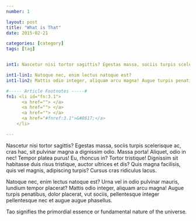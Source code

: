 ```yaml
---
number: 1

layout: post
title: "What is That"
date: 2015-02-21

categories: [category]
tags: [tag]


int1: Nascetur nisi tortor sagittis? Egestas massa, sociis turpis scelerisque ac, cras hac, sit pulvinar magna a dignissim odio. Massa porta! Aliquet, odio in nec! Tempor platea purus! Eu, rhoncus in? 

int1-lin1: Natoque nec, enim lectus natoque est?
int1-lin2: Mattis odio integer, aliquam arcu magna! Augue turpis penatibus, dolor placerat, vut sociis, pellentesque integer pellentesque nec et augue augue phasellus.

#----- Article Footnotes -----#
fn1: <li id="fn:3.1">
      <a href=""> </a>
      <a href=""> </a>
      <a href=""> </a>
      <a href="#fnref:3.1">&#8617;</a>
    </li>

---
```

Nascetur nisi tortor sagittis? Egestas massa, sociis turpis scelerisque ac, cras hac, sit pulvinar magna a dignissim odio. Massa porta! Aliquet, odio in nec! Tempor platea purus! Eu, rhoncus in? Tortor tristique! Dignissim sit habitasse duis risus tristique, auctor ultrices et dis? Quis magna facilisis, quis vel magnis, adipiscing turpis? Cursus cras ridiculus lacus. 

Natoque nec, enim lectus natoque est? Urna vel in odio pulvinar mauris, lundium tempor placerat? Mattis odio integer, aliquam arcu magna! Augue turpis penatibus, dolor placerat, vut sociis, pellentesque integer pellentesque nec et augue augue phasellus.

Tao signifies the primordial essence or fundamental nature of the universe.